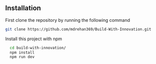 
## Installation

First clone the repository by running the following command

```bash
git clone https://github.com/mdrehan369/Build-With-Innovation.git
```

Install this project with npm

```bash
  cd build-with-innovation/
  npm install
  npm run dev
```

